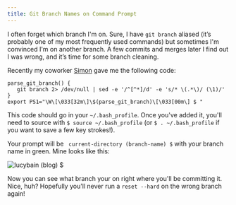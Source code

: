 ```yaml
---
title: Git Branch Names on Command Prompt
---
```


I often forget which branch I'm on. Sure, I have `git branch` aliased (it’s probably one of my most frequently used commands) but sometimes I'm convinced I'm on another branch. A few commits and merges later I find out I was wrong, and it’s time for some branch cleaning.


Recently my coworker [Simon](https://plus.google.com/+SimonHildebrandt/) gave me the following code:

```
parse_git_branch() {
   git branch 2> /dev/null | sed -e '/^[^*]/d' -e 's/* \(.*\)/ (\1)/'
}
export PS1="\W\[\033[32m\]\$(parse_git_branch)\[\033[00m\] $ "
```

This code should go in your `~/.bash_profile`. Once you've added it, you'll need to source with `$ source ~/.bash_profile` (or `$ . ~/.bash_profile` if you want to save a few key strokes!).

Your prompt will be ` current-directory (branch-name) $` with your branch name in green. Mine looks like this:

![lucybain (blog) $](blog/git-branch-prompt.png)

Now you can see what branch your on right where you'll be committing it. Nice, huh? Hopefully you'll never run a `reset --hard` on the wrong branch again!